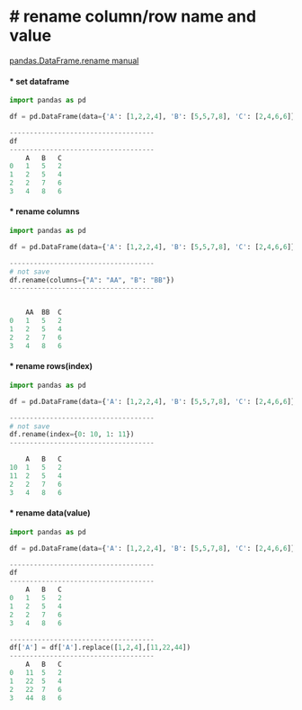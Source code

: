 # &#35; rename column/row name and value
[pandas.DataFrame.rename manual](https://pandas.pydata.org/pandas-docs/stable/reference/api/pandas.DataFrame.rename.html)

#### &#42; set dataframe
```python
import pandas as pd

df = pd.DataFrame(data={'A': [1,2,2,4], 'B': [5,5,7,8], 'C': [2,4,6,6]})

------------------------------------
df
------------------------------------
	A	B	C
0	1	5	2
1	2	5	4
2	2	7	6
3	4	8	6
```


#### &#42; rename columns
```python
import pandas as pd

df = pd.DataFrame(data={'A': [1,2,2,4], 'B': [5,5,7,8], 'C': [2,4,6,6]})

------------------------------------
# not save
df.rename(columns={"A": "AA", "B": "BB"})
------------------------------------


	AA	BB	C
0	1	5	2
1	2	5	4
2	2	7	6
3	4	8	6
```


#### &#42; rename rows(index)
```python
import pandas as pd

df = pd.DataFrame(data={'A': [1,2,2,4], 'B': [5,5,7,8], 'C': [2,4,6,6]})

------------------------------------
# not save
df.rename(index={0: 10, 1: 11})
------------------------------------

	A	B	C
10	1	5	2
11	2	5	4
2	2	7	6
3	4	8	6
```



#### &#42; rename data(value)
```python
import pandas as pd

df = pd.DataFrame(data={'A': [1,2,2,4], 'B': [5,5,7,8], 'C': [2,4,6,6]})

------------------------------------
df 
------------------------------------
	A	B	C
0	1	5	2
1	2	5	4
2	2	7	6
3	4	8	6

------------------------------------
df['A'] = df['A'].replace([1,2,4],[11,22,44])
------------------------------------
	A	B	C
0	11	5	2
1	22	5	4
2	22	7	6
3	44	8	6
```
